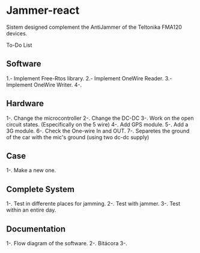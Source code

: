 # Jammer-react
Sistem designed complement the AntiJammer of the Teltonika FMA120 devices.

To-Do List

## Software
1.- Implement Free-Rtos library.
2.- Implement OneWire Reader.
3.- Implement OneWire Writer.
4-.

## Hardware
1-. Change the microcontroller
2-. Change the DC-DC
3-. Work on the open circuit states. (Especifically on the 5 wire)
4-. Add GPS module.
5-. Add a 3G module.
6-. Check the One-wire In and OUT.
7-. Separetes the ground of the car with the mic's ground (using two dc-dc supply)
## Case
1-. Make a new one.

## Complete System
1-. Test in differente places for jamming.
2-. Test with jammer.
3-. Test within  an entire day.


## Documentation
1-. Flow diagram of the software.
2-. Bitácora
3-. 
